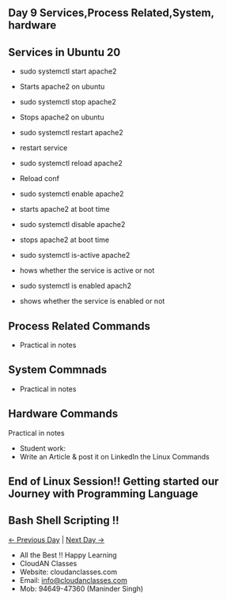 ## Day 9 Services,Process Related,System, hardware

## Services in Ubuntu 20

  - sudo systemctl start apache2
  - Starts apache2 on ubuntu

  - sudo systemctl stop apache2
  - Stops apache2 on ubuntu

  - sudo systemctl restart apache2
  - restart service

  - sudo systemctl reload apache2
  - Reload conf

  - sudo systemctl enable apache2
  - starts apache2 at boot time

  - sudo systemctl disable apache2
  - stops apache2 at boot time

  - sudo systemctl is-active apache2
  - hows whether the service is active or not

  - sudo systemctl is enabled apach2
  - shows whether the service is enabled or not

## Process Related Commands
  - Practical in notes

## System Commnads
  - Practical in notes

## Hardware Commands
Practical in notes


  - Student work:
  - Write an Article & post it on LinkedIn the Linux Commands
    
## End of Linux Session!! Getting started our Journey with Programming Language

## Bash Shell Scripting !!


 [← Previous Day](../Day08/README.md) | [Next Day →](../Day10/README.md)


 - All the Best !! Happy Learning
 - CloudAN Classes
 - Website: cloudanclasses.com
 - Email: info@cloudanclasses.com
 - Mob: 94649-47360 (Maninder Singh)
